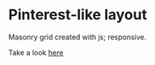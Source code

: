 # Pinterest-like layout

Masonry grid created with js; responsive.

Take a look [here](https://vasilisakarelova.github.io/pinterest-layout-js)
